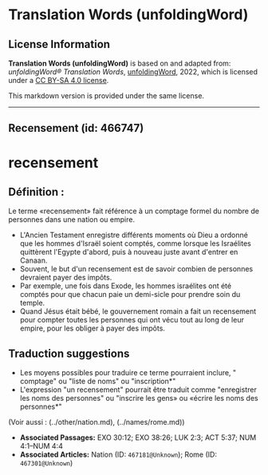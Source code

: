 # Translation Words (unfoldingWord)

## License Information

**Translation Words (unfoldingWord)** is based on and adapted from: _unfoldingWord® Translation Words_, [unfoldingWord](https://unfoldingword.org/utw), 2022, which is licensed under a [CC BY-SA 4.0 license](https://creativecommons.org/licenses/by-sa/4.0/legalcode.en).

This markdown version is provided under the same license.



--------------------------------

## Recensement (id: 466747)

recensement
===========

Définition :
------------

Le terme «recensement» fait référence à un comptage formel du nombre de personnes dans une nation ou empire.

* L'Ancien Testament enregistre différents moments où Dieu a ordonné que les hommes d'Israël soient comptés, comme lorsque les Israélites quittèrent l'Egypte d'abord, puis à nouveau juste avant d'entrer en Canaan.
* Souvent, le but d'un recensement est de savoir combien de personnes devraient payer des impôts.
* Par exemple, une fois dans Exode, les hommes israélites ont été comptés pour que chacun paie un demi\-sicle pour prendre soin du temple.
* Quand Jésus était bébé, le gouvernement romain a fait un recensement pour compter toutes les personnes qui ont vécu tout au long de leur empire, pour les obliger à payer des impôts.

Traduction suggestions
----------------------

* Les moyens possibles pour traduire ce terme pourraient inclure, " comptage" ou "liste de noms" ou "inscription\*"
* L'expression "un recensement" pourrait être traduit comme "enregistrer les noms des personnes" ou "inscrire les gens» ou «écrire les noms des personnes\*"

(Voir aussi : (../other/nation.md), (../names/rome.md))

* **Associated Passages:** EXO 30:12; EXO 38:26; LUK 2:3; ACT 5:37; NUM 4:1–NUM 4:4
* **Associated Articles:** Nation (ID: `467181@Unknown`); Rome (ID: `467301@Unknown`)

